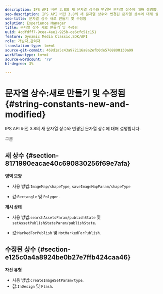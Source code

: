```yaml
---
description: IPS API 버전 3.8의 새 문자열 상수와 변경된 문자열 상수에 대해 설명합니다.
seo-description: IPS API 버전 3.8의 새 문자열 상수와 변경된 문자열 상수에 대해 설명합니다.
seo-title: 문자열 상수 새로 만들기 및 수정됨
solution: Experience Manager
title: 문자열 상수 새로 만들기 및 수정됨
uuid: 4cdfdff7-9cea-4ae1-925b-ce6cfc51c151
feature: Dynamic Media Classic,SDK/API
role: 개발자,관리자
translation-type: tm+mt
source-git-commit: 469d1a5c43a972116a8a2efb0de5708800130a99
workflow-type: tm+mt
source-wordcount: '79'
ht-degree: 3%

---
```



# 문자열 상수:새로 만들기 및 수정됨{#string-constants-new-and-modified}

IPS API 버전 3.8의 새 문자열 상수와 변경된 문자열 상수에 대해 설명합니다.

구문

## 새 상수 {#section-8171990eacae40c690830256f69e7afa}

**영역 모양**

* 사용 방법:`ImageMap/shapeType`, `saveImageMapParam/shapeType`

* 값:`Rectangle` 및 `Polygon`.

**게시 상태**

* 사용 방법:`searchAssetsParam/publishState` 및 `setAssetPublishStateParam/publishState`.

* 값:`MarkedForPublish` 및 `NotMarkedForPublish`.

## 수정된 상수 {#section-e125c0a4a8924be0b27e7ffb424caa46}

**자산 유형**

* 사용 방법:`createImageSetParam/type`.
* 값:`InDesign` 및 `Flash`.

